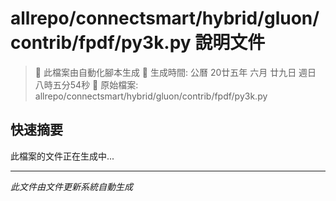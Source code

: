 # allrepo/connectsmart/hybrid/gluon/contrib/fpdf/py3k.py 說明文件

> 🚧 此檔案由自動化腳本生成
> 📅 生成時間: 公曆 20廿五年 六月 廿九日 週日 八時五分54秒
> 📂 原始檔案: allrepo/connectsmart/hybrid/gluon/contrib/fpdf/py3k.py

## 快速摘要
此檔案的文件正在生成中...

<!-- 實際使用時，這裡會是 Claude Code 生成的完整文件內容 -->

---
*此文件由文件更新系統自動生成*
